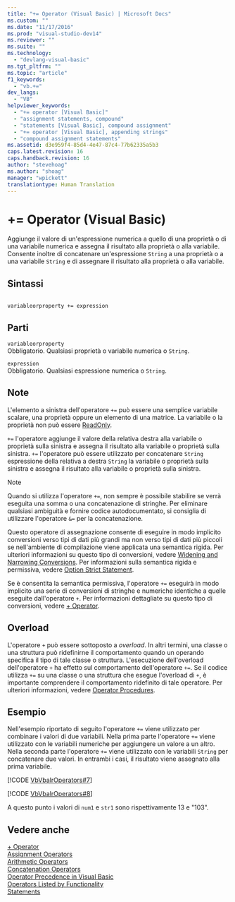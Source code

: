 ```yaml
---
title: "+= Operator (Visual Basic) | Microsoft Docs"
ms.custom: ""
ms.date: "11/17/2016"
ms.prod: "visual-studio-dev14"
ms.reviewer: ""
ms.suite: ""
ms.technology: 
  - "devlang-visual-basic"
ms.tgt_pltfrm: ""
ms.topic: "article"
f1_keywords: 
  - "vb.+="
dev_langs: 
  - "VB"
helpviewer_keywords: 
  - "+= operator [Visual Basic]"
  - "assignment statements, compound"
  - "statements [Visual Basic], compound assignment"
  - "+= operator [Visual Basic], appending strings"
  - "compound assignment statements"
ms.assetid: d3e959f4-85d4-4e47-87c4-77b62335a5b3
caps.latest.revision: 16
caps.handback.revision: 16
author: "stevehoag"
ms.author: "shoag"
manager: "wpickett"
translationtype: Human Translation
---
```

# += Operator (Visual Basic)
Aggiunge il valore di un'espressione numerica a quello di una proprietà o di una variabile numerica e assegna il risultato alla proprietà o alla variabile.  Consente inoltre di concatenare un'espressione `String` a una proprietà o a una variabile `String` e di assegnare il risultato alla proprietà o alla variabile.  
  
## Sintassi  
  
```  
  
variableorproperty += expression  
```  
  
## Parti  
 `variableorproperty`  
 Obbligatorio.  Qualsiasi proprietà o variabile numerica o `String`.  
  
 `expression`  
 Obbligatorio.  Qualsiasi espressione numerica o `String`.  
  
## Note  
 L'elemento a sinistra dell'operatore `+=` può essere una semplice variabile scalare, una proprietà oppure un elemento di una matrice.  La variabile o la proprietà non può essere [ReadOnly](../../../visual-basic/language-reference/modifiers/readonly.md).  
  
 `+=` l'operatore aggiunge il valore della relativa destra alla variabile o proprietà sulla sinistra e assegna il risultato alla variabile o proprietà sulla sinistra.  `+=` l'operatore può essere utilizzato per concatenare  `String` espressione della relativa a destra  `String` la variabile o proprietà sulla sinistra e assegna il risultato alla variabile o proprietà sulla sinistra.  
  
> [!NOTE]
>  Quando si utilizza l'operatore `+=`, non sempre è possibile stabilire se verrà eseguita una somma o una concatenazione di stringhe.  Per eliminare qualsiasi ambiguità e fornire codice autodocumentato, si consiglia di utilizzare l'operatore `&=` per la concatenazione.  
  
 Questo operatore di assegnazione consente di eseguire in modo implicito conversioni verso tipi di dati più grandi ma non verso tipi di dati più piccoli se nell'ambiente di compilazione viene applicata una semantica rigida.  Per ulteriori informazioni su questo tipo di conversioni, vedere [Widening and Narrowing Conversions](../../../visual-basic/programming-guide/language-features/data-types/widening-and-narrowing-conversions.md).  Per informazioni sulla semantica rigida e permissiva, vedere [Option Strict Statement](../../../visual-basic/language-reference/statements/option-strict-statement.md).  
  
 Se è consentita la semantica permissiva, l'operatore `+=` eseguirà in modo implicito una serie di conversioni di stringhe e numeriche identiche a quelle eseguite dall'operatore `+`.  Per informazioni dettagliate su questo tipo di conversioni, vedere [\+ Operator](../../../visual-basic/language-reference/operators/addition-operator.md).  
  
## Overload  
 L'operatore `+` può essere sottoposto a *overload*. In altri termini, una classe o una struttura può ridefinirne il comportamento quando un operando specifica il tipo di tale classe o struttura.  L'esecuzione dell'overload dell'operatore `+` ha effetto sul comportamento dell'operatore `+=`.  Se il codice utilizza `+=` su una classe o una struttura che esegue l'overload di `+`, è importante comprendere il comportamento ridefinito di tale operatore.  Per ulteriori informazioni, vedere [Operator Procedures](../../../visual-basic/programming-guide/language-features/procedures/operator-procedures.md).  
  
## Esempio  
 Nell'esempio riportato di seguito l'operatore `+=` viene utilizzato per combinare i valori di due variabili.  Nella prima parte l'operatore `+=` viene utilizzato con le variabili numeriche per aggiungere un valore a un altro.  Nella seconda parte l'operatore `+=` viene utilizzato con le variabili `String` per concatenare due valori.  In entrambi i casi, il risultato viene assegnato alla prima variabile.  
  
 [!CODE [VbVbalrOperators#7](../CodeSnippet/VS_Snippets_VBCSharp/VbVbalrOperators#7)]  
  
 [!CODE [VbVbalrOperators#8](../CodeSnippet/VS_Snippets_VBCSharp/VbVbalrOperators#8)]  
  
 A questo punto i valori di `num1` e `str1` sono rispettivamente 13 e "103".  
  
## Vedere anche  
 [\+ Operator](../../../visual-basic/language-reference/operators/addition-operator.md)   
 [Assignment Operators](../../../visual-basic/language-reference/operators/assignment-operators.md)   
 [Arithmetic Operators](../../../visual-basic/language-reference/operators/arithmetic-operators.md)   
 [Concatenation Operators](../../../visual-basic/language-reference/operators/concatenation-operators.md)   
 [Operator Precedence in Visual Basic](../../../visual-basic/language-reference/operators/operator-precedence.md)   
 [Operators Listed by Functionality](../../../visual-basic/language-reference/operators/operators-listed-by-functionality.md)   
 [Statements](../../../visual-basic/programming-guide/language-features/statements.md)